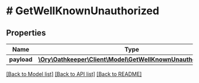 # # GetWellKnownUnauthorized

## Properties

Name | Type | Description | Notes
------------ | ------------- | ------------- | -------------
**payload** | [**\Ory\Oathkeeper\Client\Model\GetWellKnownUnauthorizedBody**](GetWellKnownUnauthorizedBody.md) |  | [optional] 

[[Back to Model list]](../../README.md#documentation-for-models) [[Back to API list]](../../README.md#documentation-for-api-endpoints) [[Back to README]](../../README.md)


